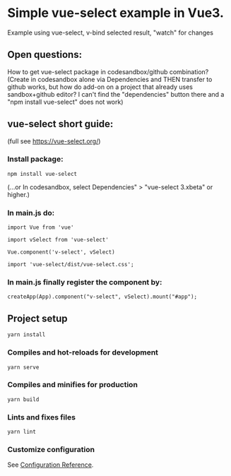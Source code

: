 # Simple vue-select example in Vue3.
Example using vue-select, v-bind selected result, "watch" for changes

## Open questions:
How to get vue-select package in codesandbox/github combination? (Create in codesandbox alone via Dependencies and THEN transfer to github works, but how do add-on on a project that already uses sandbox+github editor? I can't find the "dependencies" button there and a "npm install vue-select" does not work)

## vue-select short guide:
(full see https://vue-select.org/)

### Install package:  
` npm install vue-select `

(...or In codesandbox, select Dependencies" > "vue-select 3.xbeta" or higher.)

### In main.js do:
`import Vue from 'vue'`

`import vSelect from 'vue-select'`

`Vue.component('v-select', vSelect)`

`import 'vue-select/dist/vue-select.css';`


### In main.js finally register the component by:

`createApp(App).component("v-select", vSelect).mount("#app");`




## Project setup

```
yarn install
```

### Compiles and hot-reloads for development

```
yarn serve
```

### Compiles and minifies for production

```
yarn build
```

### Lints and fixes files

```
yarn lint
```

### Customize configuration

See [Configuration Reference](https://cli.vuejs.org/config/).
